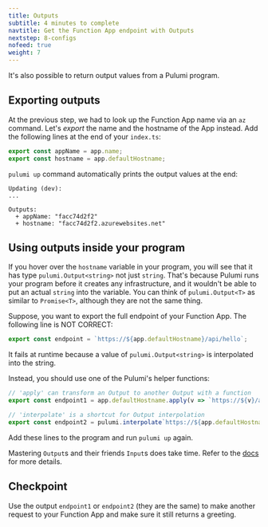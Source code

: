 ```yaml
---
title: Outputs
subtitle: 4 minutes to complete
navtitle: Get the Function App endpoint with Outputs
nextstep: 8-configs
nofeed: true
weight: 7
---
```


It's also possible to return output values from a Pulumi program.

## Exporting outputs

At the previous step, we had to look up the Function App name via an `az` command. Let's *export* the name and the hostname of the App instead. Add the following lines at the end of your `index.ts`:

``` ts
export const appName = app.name;
export const hostname = app.defaultHostname;
```

`pulumi up` command automatically prints the output values at the end:

```
Updating (dev):
...

Outputs:
  + appName: "facc74d2f2"
  + hostname: "facc74d2f2.azurewebsites.net"
```

## Using outputs inside your program

If you hover over the `hostname` variable in your program, you will see that it has type `pulumi.Output<string>` not just `string`. That's because Pulumi runs your program before it creates any infrastructure, and it wouldn't be able to put an actual `string` into the variable. You can think of `pulumi.Output<T>` as similar to `Promise<T>`, although they are not the same thing.

Suppose, you want to export the full endpoint of your Function App. The following line is NOT CORRECT:

``` ts
export const endpoint = `https://${app.defaultHostname}/api/hello`;
```

It fails at runtime because a value of `pulumi.Output<string>` is interpolated into the string.

Instead, you should use one of the Pulumi's helper functions:

``` ts
// 'apply' can transform an Output to another Output with a function
export const endpoint1 = app.defaultHostname.apply(v => `https://${v}/api/hello`);

// 'interpolate' is a shortcut for Output interpolation
export const endpoint2 = pulumi.interpolate`https://${app.defaultHostname}/api/hello`;
```

Add these lines to the program and run `pulumi up` again.

Mastering `Output`s and their friends `Input`s does take time. Refer to the [docs](https://www.pulumi.com/docs/intro/concepts/programming-model/#outputs) for more details.

## Checkpoint

Use the output `endpoint1` or `endpoint2` (they are the same) to make another request to your Function App and make sure it still returns a greeting.
